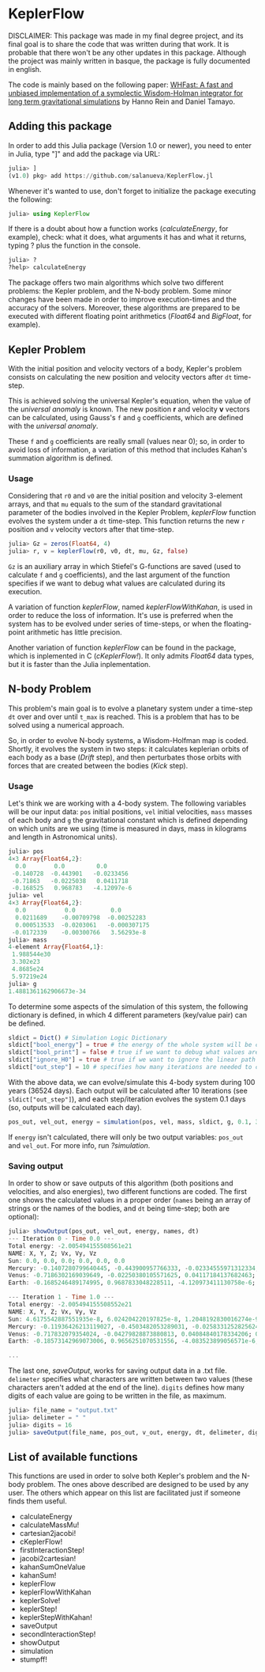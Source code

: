 # KeplerFlow


DISCLAIMER: This package was made in my final degree project, and its final goal is to share the code that was written during that work. It is probable that there won't be any other updates in this package. Although the project was mainly written in basque, the package is fully documented in english. 


The code is mainly based on the following paper: [WHFast: A fast and unbiased implementation of a symplectic Wisdom-Holman integrator for long term gravitational simulations](https://arxiv.org/abs/1506.01084) by Hanno Rein and Daniel Tamayo. 


## Adding this package

In order to add this Julia package (Version 1.0 or newer), you need to enter in Julia, type "]" and add the package via URL:

```julia
julia> ]
(v1.0) pkg> add https://github.com/salanueva/KeplerFlow.jl
```

Whenever it's wanted to use, don't forget to initialize the package executing the following:

```julia
julia> using KeplerFlow
```

If there is a doubt about how a function works (*calculateEnergy*, for example), check: what it does, what arguments it has and what it returns, typing ? plus the function in the console.

```julia
julia> ?
?help> calculateEnergy
```

The package offers two main algorithms which solve two different problems: the Kepler problem, and the N-body problem. Some minor changes have been made in order to improve execution-times and the accuracy of the solvers. Moreover, these algorithms are prepared to be executed with different floating point arithmetics (*Float64* and *BigFloat*, for example).


## Kepler Problem

With the initial position and velocity vectors of a body, Kepler's problem consists on calculating the new position and velocity vectors after `dt` time-step.

This is achieved solving the universal Kepler's equation, when the value of the *universal anomaly* is known. The new position **r** and velocity **v** vectors can be calculated, using Gauss's `f` and `g` coefficients, which are defined with the *universal anomaly*. 

These `f` and `g` coefficients are really small (values near 0); so, in order to avoid loss of information, a variation of this method that includes Kahan's summation algorithm is defined.

### Usage

Considering that `r0` and `v0` are the initial position and velocity 3-element arrays, and that `mu` equals to the sum of the standard gravitational parameter of the bodies involved in the Kepler Problem, *keplerFlow* function evolves the system under a `dt` time-step. This function returns the new `r` position and `v` velocity vectors after that time-step.  

```julia
julia> Gz = zeros(Float64, 4)
julia> r, v = keplerFlow(r0, v0, dt, mu, Gz, false)
```

`Gz` is an auxiliary array in which Stiefel's G-functions are saved (used to calculate `f` and `g` coefficients), and the last argument of the function specifies if we want to debug what values are calculated during its execution.

A variation of function *keplerFlow*, named *keplerFlowWithKahan*, is used in order to reduce the loss of information. It's use is preferred when the system has to be evolved under series of time-steps, or when the floating-point arithmetic has little precision.

Another variation of function *keplerFlow* can be found in the package, which is inplemented in C (*cKeplerFlow!*). It only admits *Float64* data types, but it is faster than the Julia inplementation.


## N-body Problem

This problem's main goal is to evolve a planetary system under a time-step `dt` over and over until `t_max` is reached. This is a problem that has to be solved using a numerical approach.

So, in order to evolve N-body systems, a Wisdom-Holfman map is coded. Shortly, it evolves the system in two steps: it calculates keplerian orbits of each body as a base (*Drift* step), and then perturbates those orbits with forces that are created between the bodies (*Kick* step).

### Usage

Let's think we are working with a 4-body system. The following variables will be our input data: `pos` initial positions, `vel` initial velocities, `mass` masses of each body and `g` the gravitational constant which is defined depending on which units are we using (time is measured in days, mass in kilograms and length in Astronomical units). 

```julia
julia> pos
4×3 Array{Float64,2}:
  0.0        0.0         0.0       
 -0.140728  -0.443901   -0.0233456 
 -0.71863   -0.0225038   0.0411718 
 -0.168525   0.968783   -4.12097e-6  
julia> vel
4×3 Array{Float64,2}:
  0.0           0.0          0.0        
  0.0211689    -0.00709798  -0.00252283 
  0.000513533  -0.0203061   -0.000307175
 -0.0172339    -0.00300766   3.56293e-8 
julia> mass
4-element Array{Float64,1}:
 1.988544e30
 3.302e23   
 4.8685e24  
 5.97219e24   
julia> g
1.4881361162906673e-34
```

To determine some aspects of the simulation of this system, the following dictionary is defined, in which 4 different parameters (key/value pair) can be defined.

```julia
sldict = Dict() # Simulation Logic Dictionary
sldict["bool_energy"] = true # the energy of the whole system will be calculated on each output step
sldict["bool_print"] = false # true if we want to debug what values are calculated during the *Drift* step
sldict["ignore_H0"] = true # true if we want to ignore the linear path of the whole system
sldict["out_step"] = 10 # specifies how many iterations are needed to calculate each output
```

With the above data, we can evolve/simulate this 4-body system during 100 years (36524 days). Each output will be calculated after 10 iterations (see `sldict["out_step"]`), and each step/iteration evolves the system 0.1 days (so, outputs will be calculated each day).

```julia
pos_out, vel_out, energy = simulation(pos, vel, mass, sldict, g, 0.1, 36524)
```

If `energy` isn't calculated, there will only be two output variables: `pos_out` and `vel_out`. For more info, run *?simulation*.

### Saving output

In order to show or save outputs of this algorithm (both positions and velocities, and also energies), two different functions are coded. The first one shows the calculated values in a proper order (`names` being an array of strings or the names of the bodies, and `dt` being time-step; both are optional):

```julia
julia> showOutput(pos_out, vel_out, energy, names, dt)
--- Iteration 0 - Time 0.0 ---
Total energy: -2.005494155508561e21
NAME: X, Y, Z; Vx, Vy, Vz
Sun: 0.0, 0.0, 0.0; 0.0, 0.0, 0.0
Mercury: -0.1407280799640445, -0.443900957766333, -0.02334555971312334; 0.02116887137167173, -0.007097975438870807, -0.002522830951443754
Venus: -0.7186302169039649, -0.02250380105571625, 0.04117184137682463; 0.0005135327579269579, -0.02030614162239802, -0.0003071745100210852
Earth: -0.1685246489174995, 0.9687833048228511, -4.120973411130758e-6; -0.01723394583068879, -0.003007660259271771, 3.562931614781975e-8

--- Iteration 1 - Time 1.0 ---
Total energy: -2.005494155508552e21
NAME: X, Y, Z; Vx, Vy, Vz
Sun: 4.6175542887551935e-8, 6.024204220197825e-8, 1.2048192830016274e-9; 4.5364487630784114e-8, 6.055041989424461e-8, 1.2384793209705342e-9
Mercury: -0.11936426213119027, -0.4503482053289031, -0.025833125282562472; 0.021548190261186102, -0.005793942654687121, -0.0024511197135139097
Venus: -0.717832079354024, -0.04279828873880813, 0.04084840178334206; 0.0010825482167922886, -0.020280216222954638, -0.0003396607610764125
Earth: -0.18573142969073006, 0.9656251070531556, -4.083523899056571e-6; -0.017178769950213717, -0.0033086324500976043, 3.809688954591147e-8

...
``` 

The last one, *saveOutput*, works for saving output data in a .txt file. `delimeter` specifies what characters are written between two values (these characters aren't added at the end of the line). `digits` defines how many digits of each value are going to be written in the file, as maximum. 

```julia
julia> file_name = "output.txt"
julia> delimeter = " "
julia> digits = 16
julia> saveOutput(file_name, pos_out, v_out, energy, dt, delimeter, digits)
``` 


## List of available functions

This functions are used in order to solve both Kepler's problem and the N-body problem. The ones above described are designed to be used by any user. The others which appear on this list are facilitated just if someone finds them useful.

 * calculateEnergy
 * calculateMassMu!
 * cartesian2jacobi!
 * cKeplerFlow!
 * firstInteractionStep!
 * jacobi2cartesian!
 * kahanSumOneValue
 * kahanSum!
 * keplerFlow
 * keplerFlowWithKahan
 * keplerSolve!
 * keplerStep!
 * keplerStepWithKahan!
 * saveOutput
 * secondInteractionStep!
 * showOutput
 * simulation
 * stumpff!